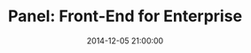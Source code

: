 ---
layout: speaker
category: speaker
date: 2014-12-05 21:00:00
title: "Panel: Front-End for Enterprise"
name: Ally
role: Web Presentation Architecture Team
company: Ally Financial
company-url: ally.com
biography: ~ 
bio-photo: ally-logo.png
facebook-profile: ~
twitter-handle: ally
website-url: www.ally.com
talk-start-time: ~
talk-title: "Panel: Front-End for Enterprise"
talk-description: ~
---